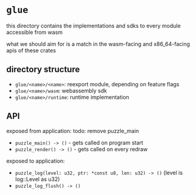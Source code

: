 # `glue`

this directory contains the implementations and sdks to every module accessible from wasm

what we should aim for is a match in the wasm-facing and x86_64-facing apis of these crates

## directory structure

- `glue/<name>/<name>`: reexport module, depending on feature flags
- `glue/<name>/wasm`: webassembly sdk
- `glue/<name>/runtime`: runtime implementation

## API

exposed from application:
todo: remove puzzle_main

- `puzzle_main() -> ()` - gets called on program start
- `puzzle_render() -> ()` - gets called on every redraw

exposed to application:

- `puzzle_log(level: u32, ptr: *const u8, len: u32) -> ()` (level is log::Level as u32)
- `puzzle_log_flush() -> ()`
